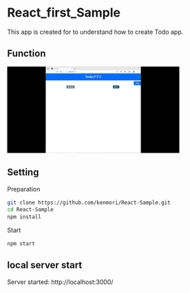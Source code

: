 # React_first_Sample
This app is created for to understand how to create Todo app.

## Function
![Image 1](images/images1.gif)
## Setting
Preparation
```bash
git clone https://github.com/kenmori/React-Sample.git
cd React-Sample
npm install
```
Start
```bash
npm start
```

## local server start
Server started: http://localhost:3000/
